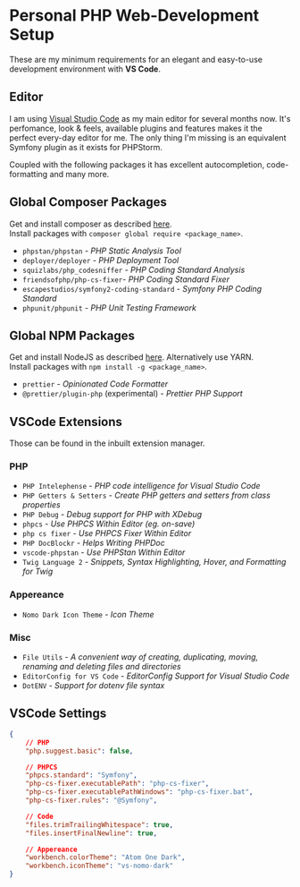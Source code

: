 # Personal PHP Web-Development Setup

These are my minimum requirements for an elegant and easy-to-use development environment with **VS Code**.

## Editor

I am using [Visual Studio Code](https://code.visualstudio.com/) as my main editor for several months now. It's perfomance, look & feels, available plugins and features makes it the perfect every-day editor for me. The only thing I'm missing is an equivalent Symfony plugin as it exists for PHPStorm.

Coupled with the following packages it has excellent autocompletion, code-formatting and many more.

## Global **Composer** Packages

Get and install composer as described [here](https://getcomposer.org/download/).<br>
Install packages with `composer global require <package_name>`.

- `phpstan/phpstan` - _PHP Static Analysis Tool_
- `deployer/deployer` - _PHP Deployment Tool_
- `squizlabs/php_codesniffer` - _PHP Coding Standard Analysis_
- `friendsofphp/php-cs-fixer`- _PHP Coding Standard Fixer_
- `escapestudios/symfony2-coding-standard` - _Symfony PHP Coding Standard_
- `phpunit/phpunit` - _PHP Unit Testing Framework_

## Global **NPM** Packages

Get and install NodeJS as described [here](https://nodejs.org/en/). Alternatively use YARN.<br>
Install packages with `npm install -g <package_name>`.

- `prettier` - _Opinionated Code Formatter_
- `@prettier/plugin-php` (experimental) - _Prettier PHP Support_

## **VSCode** Extensions

Those can be found in the inbuilt extension manager.

### PHP

- `PHP Intelephense` - _PHP code intelligence for Visual Studio Code_
- `PHP Getters & Setters` - _Create PHP getters and setters from class properties_
- `PHP Debug` - _Debug support for PHP with XDebug_
- `phpcs` - _Use PHPCS Within Editor (eg. on-save)_
- `php cs fixer` - _Use PHPCS Fixer Within Editor_
- `PHP DocBlockr` - _Helps Writing PHPDoc_
- `vscode-phpstan` - _Use PHPStan Within Editor_
- `Twig Language 2` - _Snippets, Syntax Highlighting, Hover, and Formatting for Twig_

### Appereance

- `Nomo Dark Icon Theme` - _Icon Theme_

### Misc

- `File Utils` - _A convenient way of creating, duplicating, moving, renaming and deleting files and directories_
- `EditorConfig for VS Code` - _EditorConfig Support for Visual Studio Code_
- `DotENV` - _Support for dotenv file syntax_

## **VSCode** Settings

```JSON
{
    // PHP
    "php.suggest.basic": false,

    // PHPCS
    "phpcs.standard": "Symfony",
    "php-cs-fixer.executablePath": "php-cs-fixer",
    "php-cs-fixer.executablePathWindows": "php-cs-fixer.bat",
    "php-cs-fixer.rules": "@Symfony",

    // Code
    "files.trimTrailingWhitespace": true,
    "files.insertFinalNewline": true,

    // Appereance
    "workbench.colorTheme": "Atom One Dark",
    "workbench.iconTheme": "vs-nomo-dark"
}
```
